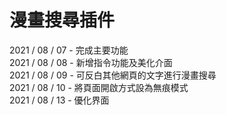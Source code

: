 # 漫畫搜尋插件
2021 / 08 / 07 - 完成主要功能<br>
2021 / 08 / 08 - 新增指令功能及美化介面<br>
2021 / 08 / 09 - 可反白其他網頁的文字進行漫畫搜尋<br>
2021 / 08 / 10 - 將頁面開啟方式設為無痕模式<br>
2021 / 08 / 13 - 優化界面
